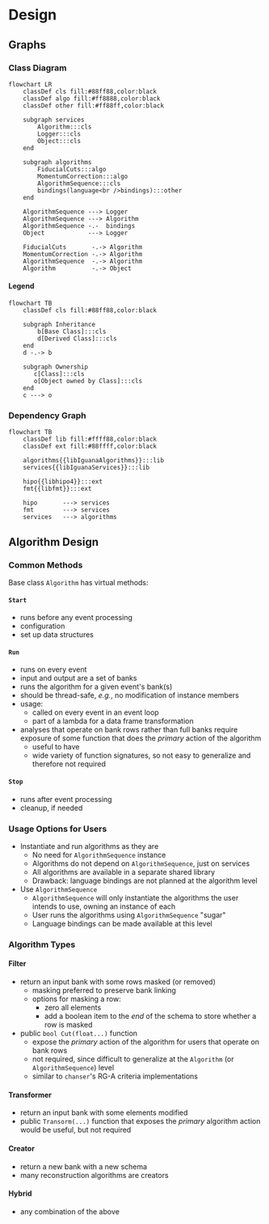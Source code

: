 # Design

## Graphs

### Class Diagram

```mermaid
flowchart LR
    classDef cls fill:#88ff88,color:black
    classDef algo fill:#ff8888,color:black
    classDef other fill:#ff88ff,color:black

    subgraph services
        Algorithm:::cls
        Logger:::cls
        Object:::cls
    end

    subgraph algorithms
        FiducialCuts:::algo
        MomentumCorrection:::algo
        AlgorithmSequence:::cls
        bindings(language<br />bindings):::other
    end

    AlgorithmSequence ---> Logger
    AlgorithmSequence ---> Algorithm
    AlgorithmSequence -.-  bindings
    Object            ---> Logger

    FiducialCuts       -.-> Algorithm
    MomentumCorrection -.-> Algorithm
    AlgorithmSequence  -.-> Algorithm
    Algorithm          -.-> Object
```

#### Legend

```mermaid
flowchart TB
    classDef cls fill:#88ff88,color:black

    subgraph Inheritance 
        b[Base Class]:::cls
        d[Derived Class]:::cls
    end
    d -.-> b

    subgraph Ownership
       c[Class]:::cls
       o[Object owned by Class]:::cls
    end
    c ---> o
```

### Dependency Graph

```mermaid
flowchart TB
    classDef lib fill:#ffff88,color:black
    classDef ext fill:#88ffff,color:black

    algorithms{{libIguanaAlgorithms}}:::lib
    services{{libIguanaServices}}:::lib

    hipo{{libhipo4}}:::ext
    fmt{{libfmt}}:::ext

    hipo       ---> services
    fmt        ---> services
    services   ---> algorithms
```

## Algorithm Design

### Common Methods

Base class `Algorithm` has virtual methods:

#### `Start`
- runs before any event processing
- configuration
- set up data structures

#### `Run`
- runs on every event
- input and output are a set of banks
- runs the algorithm for a given event's bank(s)
- should be thread-safe, _e.g._, no modification of instance members
- usage:
    - called on every event in an event loop
    - part of a lambda for a data frame transformation
- analyses that operate on bank rows rather than full banks require exposure
  of some function that does the _primary_ action of the algorithm
    - useful to have
    - wide variety of function signatures, so not easy to generalize and therefore not required

#### `Stop`
- runs after event processing
- cleanup, if needed


### Usage Options for Users

- Instantiate and run algorithms as they are
    - No need for `AlgorithmSequence` instance
    - Algorithms do not depend on `AlgorithmSequence`, just on services
    - All algorithms are available in a separate shared library
    - Drawback: language bindings are not planned at the algorithm level
- Use `AlgorithmSequence`
    - `AlgorithmSequence` will only instantiate the algorithms the user intends to use, owning
      an instance of each
    - User runs the algorithms using `AlgorithmSequence` "sugar"
    - Language bindings can be made available at this level


### Algorithm Types

#### Filter
- return an input bank with some rows masked (or removed)
    - masking preferred to preserve bank linking
    - options for masking a row:
        - zero all elements
        - add a boolean item to the _end_ of the schema to store whether a row is masked
- public `bool Cut(float...)` function
    - expose the _primary_ action of the algorithm for users that operate on bank rows
    - not required, since difficult to generalize at the `Algorithm` (or `AlgorithmSequence`) level
    - similar to `chanser`'s RG-A criteria implementations

#### Transformer
- return an input bank with some elements modified
- public `Transorm(...)` function that exposes the _primary_ algorithm action would be useful,
  but not required

#### Creator
- return a new bank with a new schema
- many reconstruction algorithms are creators

#### Hybrid
- any combination of the above
